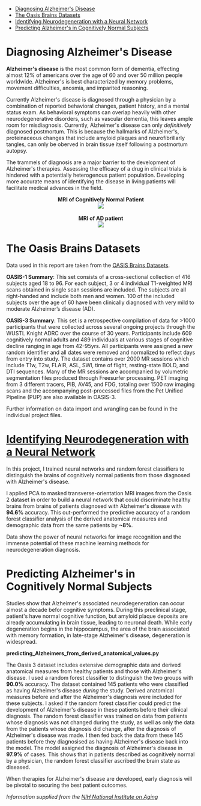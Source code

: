 * [Diagnosing Alzheimer's Disease](#diagnosing-alzheimers-disease)<br>
* [The Oasis Brains Datasets](#the-oasis-brains-datasets)<br>
* [Identifying Neurodegeneration with a Neural Network](#identifying-neurodegeneration-with-a-neural-network)<br>
* [Predicting Alzheimer's in Cognitively Normal Subjects](#predicting-alzheimers-in-cognitively-normal-subjects)

# Diagnosing Alzheimer's Disease

**Alzheimer's disease** is the most common form of dementia, effecting almost 12% of americans over the age of 60 and over 50 million people worldwide. Alzheimer's is best characterized by memory problems, movement difficulties, anosmia, and imparited reasoning.

Currently Alzheimer's disease is diagnosed through a physician by a combination of reported behavioral changes, patient history, and a mental status exam. As behavioral symptoms can overlap heavily with other neurodegenerative disorders, such as vascular dementia, this leaves ample room for misdiagnosis. Currently, Alzheimer's disease can only *definitively* diagnosed postmortum. This is because the hallmarks of Alzheimer's, proteinaceous changes that include amyloid plaques and neurofibrillarly tangles, can only be oberved in brain tissue itself following a postmortum autopsy. 

The trammels of diagnosis are a major barrier to the development of Alzheimer's therapies. Assessing the efficacy of a drug in clinical trials is hindered with a potentially heterogenous patient population. Developing more accurate means of identifying the disease in living patients will facilitate medical advances in the field. 

<p align="center">
  <b>MRI of Cognitively Normal Patient</b><br>
  <img src="https://github.com/GMattheisen/predicting_Alzheimers_from_MRI/blob/master/brain_COG_NORM.jpg"><br><br>
  <b>MRI of AD patient</b><br>
  <img src="https://github.com/GMattheisen/predicting_Alzheimers_from_MRI/blob/master/brain_ALZ.jpg">
</p>

# The Oasis Brains Datasets

Data used in this report are taken from the [OASIS Brains Datasets](https://www.oasis-brains.org/#data). 

**OASIS-1 Summary**: This set consists of a cross-sectional collection of 416 subjects aged 18 to 96. For each subject, 3 or 4 individual T1-weighted MRI scans obtained in single scan sessions are included. The subjects are all right-handed and include both men and women. 100 of the included subjects over the age of 60 have been clinically diagnosed with very mild to moderate Alzheimer’s disease (AD). 

**OASIS-3 Summary**: This set is a retrospective compilation of data for >1000 participants that were collected across several ongoing projects through the WUSTL Knight ADRC over the course of 30 years. Participants include 609 cognitively normal adults and 489 individuals at various stages of cognitive decline ranging in age from 42-95yrs. All participants were assigned a new random identifier and all dates were removed and normalized to reflect days from entry into study. The dataset contains over 2000 MR sessions which include T1w, T2w, FLAIR, ASL, SWI, time of flight, resting-state BOLD, and DTI sequences. Many of the MR sessions are accompanied by volumetric segmentation files produced through Freesurfer processing. PET imaging from 3 different tracers, PIB, AV45, and FDG, totaling over 1500 raw imaging scans and the accompanying post-processed files from the Pet Unified Pipeline (PUP) are also available in OASIS-3. 

Further information on data import and wrangling can be found in the individual project files.

# [Identifying Neurodegeneration with a Neural Network](https://github.com/GMattheisen/predicting_Alzheimers_from_MRI/blob/master/predicting_Alzheimers_from_MRI.py)

In this project, I trained neural networks and random forest classifiers to distinguish the brains of cognitively normal patients from those diagnosed with Alzheimer's disease. 

I applied PCA to masked transverse-orientation MRI images from the Oasis 2 dataset in order to build a neural network that could discriminate healthy brains from brains of patients diagnosed with Alzheimer's disease with **94.6%** accuracy. This out-performed the predictive accuracy of a random forest classifier analysis of the derived anatomical measures and demographic data from the same patients by **~8%**. 

Data show the power of neural networks for image recognition and the immense potential of these machine learning methods for neurodegeneration diagnosis. 

# Predicting Alzheimer's in Cognitively Normal Subjects

Studies show that Alzheimer's associated neurodegeneration can occur almost a decade befor cognitive symptoms. During this preclinical stage, patient's have normal cognitive function, but amyloid plaque deposits are already accumulating in brain tissue, leading to neuronal death. While early degeneration begins in the hippocampus, the area of the brain associated with memory formation, in late-stage Alzheimer's disease, degeneration is widespread.

**predicting_Alzheimers_from_derived_anatomical_values.py**

The Oasis 3 dataset includes extensive demographic data and derived anatomical measures from healthy patients and those with Alzheimer's disease. I used a random forest classifier to distinguish the two groups with **90.0%** accuracy. The dataset contained 145 patients who were classified as having Alzheimer's disease *during* the study. Derived anatomical measures before and after the Alzheimer's diagnosis were included for these subjects. I asked if the random forest classifier could predict the development of Alzheimer's disease in these patients before their clinical diagnosis. The random forest classifier was trained on data from patients whose diagnosis was not changed during the study, as well as only the data from the patients whose diagnosis did change, after the diagnosis of Alzheimer's disease was made. I then fed back the data from these 145 patients before they diagnosised as having Alzheimer's disease back into the model. The model assigned the diagnosis of Alzheimer's disease in **97.9%** of cases. This shows that in patients described as cognitively normal by a physician, the random forest classifier ascribed the brain state as diseased. 

When therapies for Alzheimer's disease are developed, early diagnosis will be pivotal to securing the best patient outcomes. 

*Information supplied from the [NIH National Institute on Aging](https://www.nia.nih.gov/health/alzheimers-disease-fact-sheet)*
